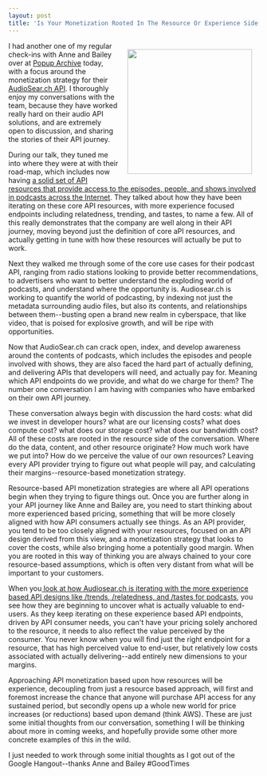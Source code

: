 ```yaml
---
layout: post
title: 'Is Your Monetization Rooted In The Resource Or Experience Side Of Your API Operations?'
---
```

<p><img style="padding: 15px;" src="https://s3.amazonaws.com/kinlane-productions/bw-icons/bw-experience-monetization.png" alt="" width="250" align="right" /></p>
<p>I had another one of my regular check-ins with Anne and Bailey over at <a href="https://www.popuparchive.com/">Popup Archive</a>&nbsp;today, with a focus around the monetization strategy for their <a href="https://www.audiosear.ch/developer">AudioSear.ch API</a>. I thoroughly enjoy my conversations with the team, because they have worked really hard on their audio API solutions, and are extremely open to discussion, and sharing the stories of their API journey.</p>
<p>During our talk, they tuned me into where they were at with their road-map, which includes now having <a href="https://www.audiosear.ch/developer">a solid set of API resources that provide access to the episodes, people, and shows involved in podcasts across the Internet</a>. They talked about how they have been iterating on these core API resources, with more experience focused endpoints including relatedness, trending, and tastes, to name a few. All of this really demonstrates that the company are well along in their API journey, moving beyond just the definition of core aPI resources, and actually getting in tune with how these resources will actually be put to work.</p>
<p>Next they walked me through some of the core use cases for their podcast API, ranging from radio stations looking to provide better recommendations, to advertisers who want to better understand the exploding world of podcasts, and understand where the opportunity is. Audiosear.ch is working to quantify the world of podcasting, by indexing not just the metadata surrounding audio files, but also its contents, and relationships between them--busting open a brand new realm in cyberspace, that like video, that is poised for explosive growth, and will be ripe with opportunities.</p>
<p>Now that AudioSear.ch can crack open, index, and develop awareness around the contents of podcasts, which includes the episodes and people involved with shows, they are also faced the hard part of actually defining, and delivering APIs that developers will need, and actually pay for. Meaning which API endpoints do we provide, and what do we charge for them? The number one conversation I am having with companies who have embarked on their own API journey.</p>
<p>These conversation always begin with discussion the hard costs: what did we invest in developer hours? what are our licensing costs? what does compute cost? what does our storage cost? what does our bandwidth cost? All of these costs are rooted in the resource side of the conversation. Where do the data, content, and other resource originate? How much work have we put into? How do we perceive the value of our own resources? Leaving every API provider trying to figure out what people will pay, and calculating their margins--resource-based monetization strategy.</p>
<p>Resource-based API monetization strategies are where all API operations begin when they trying to figure things out. Once you are further along in your API journey like Anne and Bailey are, you need to start thinking about more experienced based pricing, something that will be more closely aligned with how API consumers actually see things. As an API provider, you tend to be too closely aligned with your resources, focused on an API design derived from this view, and a monetization strategy that looks to cover the costs, while also bringing home a potentially good margin. When you are rooted in this way of thinking you are always chained to your core resource-based assumptions, which is often very distant from what will be important to your customers.&nbsp;</p>
<p>When you<a href="https://www.audiosear.ch/developer"> look at how Audiosear.ch is iterating with the more experience based API designs like /trends, /relatedness, and /tastes for podcasts</a>, you see how they are beginning to uncover what is actually valuable to end-users. As they keep iterating on these experience based API endpoints, driven by API consumer needs, you can't have your pricing solely anchored to the resource, it needs to also reflect the value perceived by the consumer. You never know when you will find just the right endpoint for a resource, that has high perceived value to end-user, but relatively low costs associated with actually delivering--add entirely new dimensions to your margins.</p>
<p>Approaching API monetization based upon how resources will be experience, decoupling from just a resource based approach, will first and foremost increase the chance that anyone will purchase API access for any sustained period, but secondly opens up a whole new world for price increases (or reductions) based upon demand (think AWS). These are just some initial thoughts from our conversation, something I will be thinking about more in coming weeks, and hopefully provide some other more concrete examples of this in the wild.&nbsp;</p>
<p>I just needed to work through some initial thoughts as I got out of the Google Hangout--thanks Anne and Bailey #GoodTimes</p>